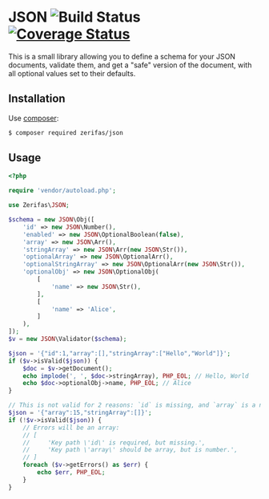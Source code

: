 # JSON ![Build Status](https://github.com/drarok/json/actions/workflows/php.yml/badge.svg) [![Coverage Status](https://coveralls.io/repos/github/Drarok/json/badge.svg)](https://coveralls.io/github/Drarok/json)



This is a small library allowing you to define a schema for your JSON documents, validate them, and get a "safe" version of the document, with all optional values set to their defaults.

## Installation

Use [composer](https://getcomposer.org):

```bash
$ composer required zerifas/json
```

## Usage

```php
<?php

require 'vendor/autoload.php';

use Zerifas\JSON;

$schema = new JSON\Obj([
    'id' => new JSON\Number(),
    'enabled' => new JSON\OptionalBoolean(false),
    'array' => new JSON\Arr(),
    'stringArray' => new JSON\Arr(new JSON\Str()),
    'optionalArray' => new JSON\OptionalArr(),
    'optionalStringArray' => new JSON\OptionalArr(new JSON\Str()),
    'optionalObj' => new JSON\OptionalObj(
        [
            'name' => new JSON\Str(),
        ],
        [
            'name' => 'Alice',
        ]
    ),
]);
$v = new JSON\Validator($schema);

$json = '{"id":1,"array":[],"stringArray":["Hello","World"]}';
if ($v->isValid($json)) {
    $doc = $v->getDocument();
    echo implode(', ', $doc->stringArray), PHP_EOL; // Hello, World
    echo $doc->optionalObj->name, PHP_EOL; // Alice
}

// This is not valid for 2 reasons: `id` is missing, and `array` is a number.
$json = '{"array":15,"stringArray":[]}';
if (!$v->isValid($json)) {
    // Errors will be an array:
    // [
    //     'Key path \'id\' is required, but missing.',
    //     'Key path \'array\' should be array, but is number.',
    // ]
    foreach ($v->getErrors() as $err) {
        echo $err, PHP_EOL;
    }
}
```
